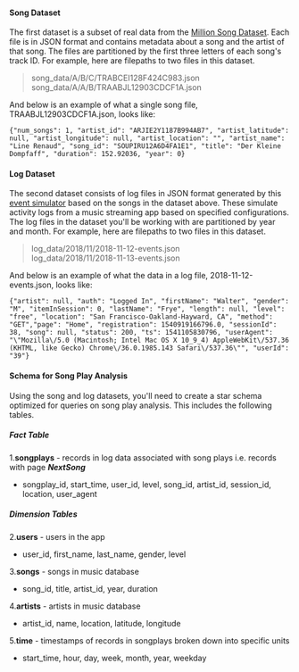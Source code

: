 #### Song Dataset
The first dataset is a subset of real data from the [Million Song Dataset](https://labrosa.ee.columbia.edu/millionsong/). Each file is in JSON format and contains metadata about a song and the artist of that song. The files are partitioned by the first three letters of each song's track ID. For example, here are filepaths to two files in this dataset.  
> song_data/A/B/C/TRABCEI128F424C983.json
> song_data/A/A/B/TRAABJL12903CDCF1A.json

And below is an example of what a single song file, TRAABJL12903CDCF1A.json, looks like:
```  
{"num_songs": 1, "artist_id": "ARJIE2Y1187B994AB7", "artist_latitude": null, "artist_longitude": null, "artist_location": "", "artist_name": "Line Renaud", "song_id": "SOUPIRU12A6D4FA1E1", "title": "Der Kleine Dompfaff", "duration": 152.92036, "year": 0}  
```
#### Log Dataset
The second dataset consists of log files in JSON format generated by this [event simulator](https://github.com/Interana/eventsim) based on the songs in the dataset above. These simulate activity logs from a music streaming app based on specified configurations.  
The log files in the dataset you'll be working with are partitioned by year and month. For example, here are filepaths to two files in this dataset.  
> log_data/2018/11/2018-11-12-events.json  
> log_data/2018/11/2018-11-13-events.json  

And below is an example of what the data in a log file, 2018-11-12-events.json, looks like:
```
{"artist": null, "auth": "Logged In", "firstName": "Walter", "gender": "M", "itemInSession": 0, "lastName": "Frye", "length": null, "level": "free", "location": "San Francisco-Oakland-Hayward, CA", "method": "GET","page": "Home", "registration": 1540919166796.0, "sessionId": 38, "song": null, "status": 200, "ts": 1541105830796, "userAgent": "\"Mozilla\/5.0 (Macintosh; Intel Mac OS X 10_9_4) AppleWebKit\/537.36 (KHTML, like Gecko) Chrome\/36.0.1985.143 Safari\/537.36\"", "userId": "39"}
```

#### Schema for Song Play Analysis
Using the song and log datasets, you'll need to create a star schema optimized for queries on song play analysis. This includes the following tables.  
##### Fact Table
1.**songplays** - records in log data associated with song plays i.e. records with page ***NextSong***  
- songplay_id, start_time, user_id, level, song_id, artist_id, session_id, location, user_agent  

##### Dimension Tables
2.**users** - users in the app
- user_id, first_name, last_name, gender, level

3.**songs** - songs in music database  
- song_id, title, artist_id, year, duration  

4.**artists** - artists in music database  
-  artist_id, name, location, latitude, longitude  

5.**time** - timestamps of records in songplays broken down into specific units  
- start_time, hour, day, week, month, year, weekday  
